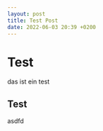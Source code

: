 ```yaml
---
layout: post
title: Test Post
date: 2022-06-03 20:39 +0200
---
```

# Test
das ist ein test 

## Test
asdfd